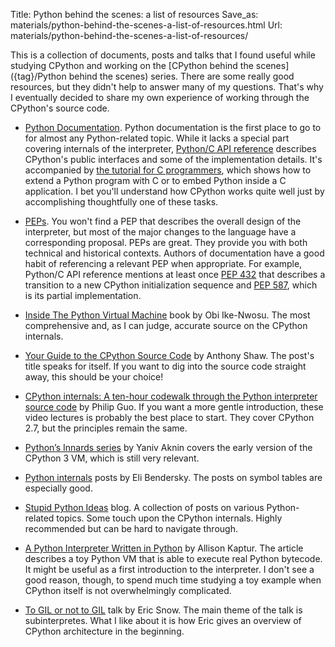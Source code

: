 Title: Python behind the scenes: a list of resources
Save_as: materials/python-behind-the-scenes-a-list-of-resources.html
Url: materials/python-behind-the-scenes-a-list-of-resources/

This is a collection of documents, posts and talks that I found useful while studying CPython and working on the [CPython behind the scenes]({tag}/Python behind the scenes) series. There are some really good resources, but they didn't help to answer many of my questions. That's why I eventually decided to share my own experience of working through the CPython's source code.

* [Python Documentation](https://docs.python.org/3.9/). Python documentation is the first place to go to for almost any Python-related topic. While it lacks a special part covering internals of the interpreter, [Python/C API reference](https://docs.python.org/3.9/c-api/index.html) describes CPython's public interfaces and some of the implementation details. It's accompanied by [the tutorial for C programmers](https://docs.python.org/3.9/extending/index.html#extending-index), which shows how to extend a Python program with C or to embed Python inside a C application. I bet you'll understand how CPython works quite well just by accomplishing thoughtfully one of these tasks.

* [PEPs](https://www.python.org/dev/peps/). You won't find a PEP that describes the overall design of the interpreter, but most of the major changes to the language have a corresponding proposal. PEPs are great. They provide you with both technical and historical contexts. Authors of documentation have a good habit of referencing a relevant PEP when appropriate. For example, Python/C API reference mentions at least once [PEP 432](https://www.python.org/dev/peps/pep-0432/) that describes a transition to a new CPython initialization sequence and [PEP 587](https://www.python.org/dev/peps/pep-0587/), which is its partial implementation.
* [Inside The Python Virtual Machine](https://leanpub.com/insidethepythonvirtualmachine) book by Obi Ike-Nwosu. The most comprehensive and, as I can judge, accurate source on the CPython internals.
* [Your Guide to the CPython Source Code](https://realpython.com/cpython-source-code-guide/) by Anthony Shaw. The post's title speaks for itself. If you want to dig into the source code straight away, this should be your choice!
* [CPython internals: A ten-hour codewalk through the Python interpreter source code](https://www.youtube.com/playlist?list=PLzV58Zm8FuBL6OAv1Yu6AwXZrnsFbbR0S) by Philip Guo. If you want a more gentle introduction, these video lectures is probably the best place to start. They cover CPython 2.7, but the principles remain the same.
* [Python’s Innards series](https://tech.blog.aknin.name/category/my-projects/pythons-innards/) by Yaniv Aknin covers the early version of the CPython 3 VM, which is still very relevant.
* [Python internals](https://eli.thegreenplace.net/tag/python-internals) posts by Eli Bendersky. The posts on symbol tables are especially good.
* [Stupid Python Ideas](http://stupidpythonideas.blogspot.com/) blog. A collection of posts on various Python-related topics. Some touch upon the CPython internals. Highly recommended but can be hard to navigate through.
* [A Python Interpreter Written in Python](http://aosabook.org/en/500L/a-python-interpreter-written-in-python.html) by Allison Kaptur. The article describes a toy Python VM that is able to execute real Python bytecode. It might be useful as a first introduction to the interpreter. I don't see a good reason, though, to spend much time studying a toy example when CPython itself is not overwhelmingly complicated.
* [To GIL or not to GIL](https://www.youtube.com/watch?v=7RlqbHCCVyc) talk by Eric Snow. The main theme of the talk is subinterpretes. What I like about it is how Eric gives an overview of CPython architecture in the beginning.


